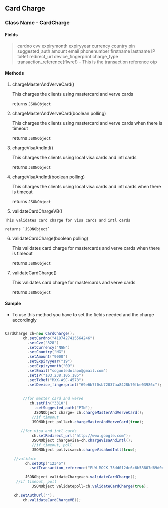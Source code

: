 ## Card Charge

### Class Name - CardCharge


#### Fields
>cardno
>cvv
>expirymonth
>expiryyear
>currency
>country
>pin
>suggested_auth
>amount
>email
>phonenumber
>firstname
>lastname
>IP
>txRef
>redirect_url
>device_fingerprint
>charge_type
>transaction_reference(flwref) - This is the transaction reference
>otp

#### Methods

1.  chargeMasterAndVerveCard()

    This charges the clients using mastercard and verve cards


    returns `JSONObject`

2. chargeMasterAndVerveCard(boolean polling)

    This charges the clients using mastercard and verve cards when there is timeout


    returns `JSONObject`

3.  chargeVisaAndIntl()

    This charges the clients using local visa cards and intl cards


    returns `JSONObject`

4.  chargeVisaAndIntl(boolean polling)

    This charges the clients using local visa cards and intl cards when there is timeout


     returns `JSONObject`

5.   validateCardChargeVB()
    
    This validates card charge for visa cards and intl cards
    
    returns `JSONObject`   
    
6.  validateCardCharge(boolean polling)

    This validates card charge for mastercards and verve cards when there is timeout

    returns `JSONObject`   

7.  validateCardCharge()
    
    This validates card charge for mastercards and verve cards

    returns `JSONObject`   


#### Sample

- To use this method you have to set the fields needed and the charge accordingly
```java

CardCharge ch=new CardCharge();
        ch.setCardno("4187427415564246")
          .setCvv("828")
          .setCurrency("NGN")
          .setCountry("NG")
          .setAmount("9000")
          .setExpiryyear("19")
          .setExpirymonth("09")
          .setEmail("sogunledolapo@gmail.com")
          .setIP("103.238.105.185")
          .setTxRef("MXX-ASC-4578")
          .setDevice_fingerprint("69e6b7f0sb72037aa8428b70fbe03986c");
    
        
        //for master card and verve
           ch.setPin("3310")
             .setSuggested_auth("PIN");
             JSONObject charge= ch.chargeMasterAndVerveCard();
            //if timeout
            JSONObject poll=ch.chargeMasterAndVerveCard(true);
   
       //for visa and intl cards
            ch.setRedirect_url("http://www.google.com");
            JSONObject chargevisa=ch.chargeVisaAndIntl();
            //if timeout, poll
            JSONObject pollvisa=ch.chargeVisaAndIntl(true);

	//validate
         ch.setOtp("12345")
           .setTransaction_reference("FLW-MOCK-75dd012dc6c6b58807d69d0e89432e9f");

         JSONObject validateCharge=ch.validateCardCharge();
	 //if timeout, poll
            JSONObject validatepoll=ch.validateCardCharge(true);

	ch.setAuthUrl("");
        ch.validateCardChargeVB();

```

